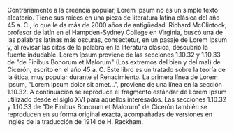 Contrariamente a la creencia popular, Lorem Ipsum no es un simple texto aleatorio. Tiene sus raíces en una pieza de literatura latina
clásica del año 45 a. C., lo que le da más de 2000 años de antigüedad. Richard McClintock, profesor de latín en el Hampden-Sydney
College en Virginia, buscó una de las palabras latinas más oscuras, consectetur, en un pasaje de Lorem Ipsum y, al revisar las citas de
la palabra en la literatura clásica, descubrió la fuente indudable. Lorem Ipsum proviene de las secciones 1.10.32 y 1.10.33 de "de
Finibus Bonorum et Malorum" (Los extremos del bien y del mal) de Cicerón, escrito en el año 45 a. C. Este libro es un tratado sobre la
teoría de la ética, muy popular durante el Renacimiento. La primera línea de Lorem Ipsum, "Lorem ipsum dolor sit amet...", proviene de
una línea en la sección 1.10.32.
A continuación se reproduce el fragmento estándar de Lorem Ipsum utilizado desde el siglo XVI para aquellos interesados. Las secciones
1.10.32 y 1.10.33 de "De Finibus Bonorum et Malorum" de Cicerón también se reproducen en su forma original exacta, acompañadas de
versiones en inglés de la traducción de 1914 de H. Rackham.